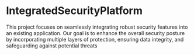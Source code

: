 # IntegratedSecurityPlatform
This project focuses on seamlessly integrating robust security features into an existing application. Our goal is to enhance the overall security posture by incorporating multiple layers of protection, ensuring data integrity, and safeguarding against potential threats
